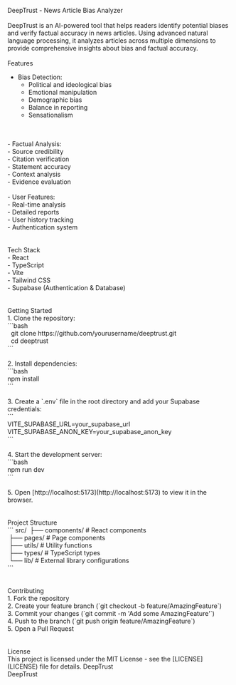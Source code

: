 DeepTrust - News Article Bias Analyzer
<br>
<br>
DeepTrust is an AI-powered tool that helps readers identify potential biases and verify factual accuracy in news articles. Using advanced natural language processing, it analyzes articles across multiple dimensions to provide comprehensive insights about bias and factual accuracy.
<br>
<br>
Features
<br>
- Bias Detection:
  <br>
  - Political and ideological bias
    <br>
  - Emotional manipulation
    <br>
  - Demographic bias
    <br>
  - Balance in reporting
    <br>
  - Sensationalism
<br>
<br>
- Factual Analysis:
   <br>
  - Source credibility
    <br>
  - Citation verification
    <br>
  - Statement accuracy
    <br>
  - Context analysis
    <br>
  - Evidence evaluation
<br>
<br>
- User Features:
  <br>
  - Real-time analysis
    <br>
  - Detailed reports
    <br>
  - User history tracking
    <br>
  - Authentication system
    <br>
<br>
<br>
Tech Stack
<br>
 - React
  <br>
 - TypeScript
  <br>
 - Vite
  <br>
 - Tailwind CSS
  <br>
 - Supabase (Authentication & Database)
  <br>
<br>
<br>
Getting Started
<br>
1. Clone the repository:
   <br>
   ```bash <br>
   &nbsp; git clone https://github.com/yourusername/deeptrust.git <br>
   &nbsp; cd deeptrust <br>
   ```
<br>
<br>
2. Install dependencies:
<br>
   ```bash <br>
   npm install <br>
   ```
<br>
<br>
3. Create a `.env` file in the root directory and add your Supabase credentials:
<br>
   ``` <br>
   VITE_SUPABASE_URL=your_supabase_url <br>
   VITE_SUPABASE_ANON_KEY=your_supabase_anon_key <br>
   ```
<br>
<br>
4. Start the development server:
<br>
   ```bash <br>
   npm run dev <br>
   ```
<br>
<br>
5. Open [http://localhost:5173](http://localhost:5173) to view it in the browser.
<br>
<br>
<br>
Project Structure
<br>
```
src/
&nbsp;├── components/     # React components <br>
&nbsp;├── pages/         # Page components <br>
&nbsp;├── utils/         # Utility functions <br>
&nbsp;├── types/         # TypeScript types <br>
&nbsp;└── lib/           # External library configurations <br>
```
<br>
<br>
<br>
Contributing
<br>
1. Fork the repository <br>
2. Create your feature branch (`git checkout -b feature/AmazingFeature`) <br>
3. Commit your changes (`git commit -m 'Add some AmazingFeature'`) <br>
4. Push to the branch (`git push origin feature/AmazingFeature`) <br>
5. Open a Pull Request <br>
<br>
<br>
License
<br>
This project is licensed under the MIT License - see the [LICENSE](LICENSE) file for details.
 D e e p T r u s t 
 <br>
  D e e p T r u s t 
 
 

